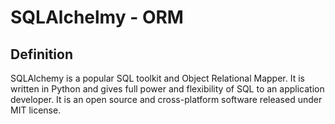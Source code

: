 # SQLAlchelmy - ORM 

## Definition
SQLAlchemy is a popular SQL toolkit and Object Relational Mapper. It is written in Python and gives full power and flexibility of SQL to an application developer. It is an open source and cross-platform software released under MIT license.

## 